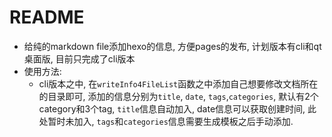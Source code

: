 # README
- 给纯的markdown file添加hexo的信息,  方便pages的发布,  计划版本有cli和qt桌面版, 目前只完成了cli版本
- 使用方法: 
  - cli版本之中, 在`writeInfo4FileList`函数之中添加自己想要修改文档所在的目录即可, 添加的信息分别为`title`, `date`, `tags`,`categories`, 默认有2个category和3个tag, `title`信息自动加入, date信息可以获取创建时间, 此处暂时未加入, `tags`和`categories`信息需要生成模板之后手动添加. 

